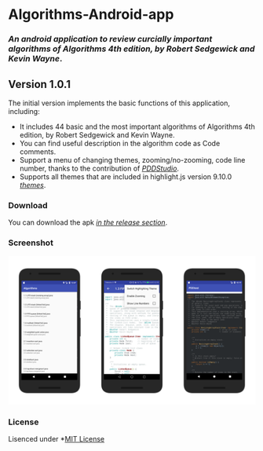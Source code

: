 # Algorithms-Android-app
### *An android application to review curcially important algorithms of Algorithms 4th edition, by Robert Sedgewick and Kevin Wayne*.


## Version 1.0.1

The initial version implements the basic functions of this application, including:
* It includes 44 basic and the most important algorithms of Algorithms 4th edition, by Robert Sedgewick and Kevin Wayne.
* You can find useful description in the algorithm code as Code comments.
* Support a menu of changing themes, zooming/no-zooming, code line number, thanks to the contribution of *[PDDStudio](https://github.com/PDDStudio)*.
* Supports all themes that are included in highlight.js version 9.10.0 *[themes](https://github.com/mxc19912008/Algorithms-Android-app/tree/master/library/src/main/assets/styles)*.

### Download

You can download the apk *[in the release section](https://github.com/mxc19912008/Algorithms-Android-app/releases)*.

### Screenshot

![](https://github.com/mxc19912008/readme_pics/blob/master/image/alg_app.png)

### License

Lisenced under *[MIT License](https://opensource.org/licenses/MIT)


